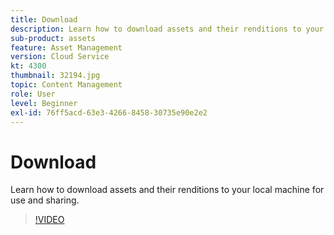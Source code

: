 ```yaml
---
title: Download
description: Learn how to download assets and their renditions to your local machine for use and sharing.
sub-product: assets
feature: Asset Management
version: Cloud Service
kt: 4300
thumbnail: 32194.jpg
topic: Content Management
role: User
level: Beginner
exl-id: 76ff5acd-63e3-4266-8458-30735e90e2e2
---
```

# Download

Learn how to download assets and their renditions to your local machine for use and sharing.

>[!VIDEO](https://video.tv.adobe.com/v/35090/?quality=12&learn=on&hidetitle=true)
